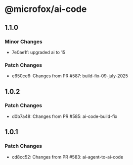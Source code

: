 # @microfox/ai-code

## 1.1.0

### Minor Changes

- 7e0ae1f: upgraded ai to 15

### Patch Changes

- e650ce6: Changes from PR #587: build-fix-09-july-2025

## 1.0.2

### Patch Changes

- d0b7a48: Changes from PR #585: ai-code-build-fix

## 1.0.1

### Patch Changes

- cd8cc52: Changes from PR #583: ai-agent-to-ai-code

